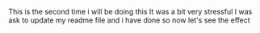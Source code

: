 This is the second time i will be doing this
It was a bit very stressful
I was ask to update my readme file
and i have done so now
let's see the effect
